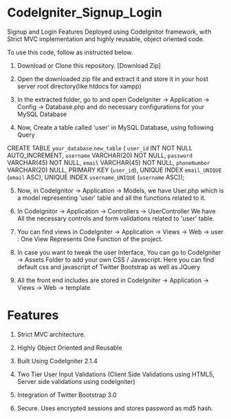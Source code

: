 CodeIgniter_Signup_Login
========================

Signup and Login Features Deployed using CodeIgnitor framework, with Strict MVC implementation and highly reusable, object oriented code.


To use this code, follow as instructed below.

1. Download or Clone this repository. [Download Zip]
2. Open the downloaded zip file and extract it and store it in your host server root directory(like htdocs for xampp)

3. In the extracted folder, go to and open CodeIgniter -> Application -> Config -> Database.php
  and do necessary configurations for your MySQL Database

4. Now, Create a table called 'user' in MySQL Database, using following Query
  
CREATE TABLE `your_database`.`new_table` (
  `user_id` INT NOT NULL AUTO_INCREMENT,
  `username` VARCHAR(20) NOT NULL,
  `password` VARCHAR(45) NOT NULL,
  `email` VARCHAR(45) NOT NULL,
  `phoneNumber` VARCHAR(20) NULL,
  PRIMARY KEY (`user_id`),
  UNIQUE INDEX `email_UNIQUE` (`email` ASC),
  UNIQUE INDEX `username_UNIQUE` (`username` ASC));

5. Now, in CodeIgnitor -> Application -> Models, we have User.php which is a model representing 'user' table and all the functions related to it.

6. In CodeIgnitor -> Application -> Controllers -> UserController We have All the necessary controls and form validations related to 'user' table.

7. You can find views in CodeIgniter -> Application -> Views -> Web -> user : One View Represents One Function of the project.
8. In case you want to tweak the user Interface, You can go to CodeIgniter -> Assets Folder to add your own CSS / Javascript. Here you can find default css and javascript of Twitter Bootstrap as well as JQuery
9. All the front end includes are stored in CodeIgniter -> Application -> Views -> Web -> template

Features
========================
1. Strict MVC architecture.

2. Highly Object Oriented and Reusable 

3. Built Using CodeIgniter 2.1.4

4. Two Tier User Input Validations (Client Side Validations using HTML5, Server side validations using codeIgniter)

5. Integration of Twitter Bootstrap 3.0

6. Secure. Uses encrypted sessions and stores password as md5 hash. 
